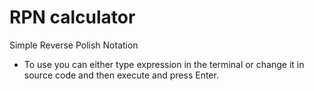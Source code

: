 # RPN calculator
Simple Reverse Polish Notation

- To use you can either type expression in the terminal or change it in source code and then execute and press Enter.

